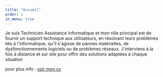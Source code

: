 ```yaml
---
title: "Accueil"
order: 1
in_menu: true
---
```

<p>Je suis Technicien Assistance Informatique et mon rôle principal est de fournir un support technique aux utilisateurs, en résolvant leurs problèmes liés à l'informatique, qu'il s'agisse de pannes matérielles, de dysfonctionnements logiciels ou de problèmes réseaux. J'interviens à la fois à distance et sur site pour offrir des solutions adaptées à chaque situation<p/> 
<p>pour plus info : <a href="CV_2025-01-28_Fouad_HAMA-4.pdf ">voir mon cv</a></p> 